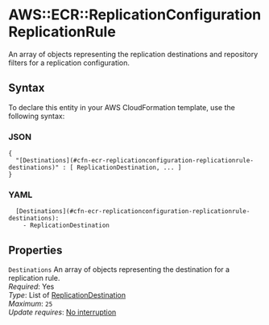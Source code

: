 # AWS::ECR::ReplicationConfiguration ReplicationRule<a name="aws-properties-ecr-replicationconfiguration-replicationrule"></a>

An array of objects representing the replication destinations and repository filters for a replication configuration\.

## Syntax<a name="aws-properties-ecr-replicationconfiguration-replicationrule-syntax"></a>

To declare this entity in your AWS CloudFormation template, use the following syntax:

### JSON<a name="aws-properties-ecr-replicationconfiguration-replicationrule-syntax.json"></a>

```
{
  "[Destinations](#cfn-ecr-replicationconfiguration-replicationrule-destinations)" : [ ReplicationDestination, ... ]
}
```

### YAML<a name="aws-properties-ecr-replicationconfiguration-replicationrule-syntax.yaml"></a>

```
  [Destinations](#cfn-ecr-replicationconfiguration-replicationrule-destinations): 
    - ReplicationDestination
```

## Properties<a name="aws-properties-ecr-replicationconfiguration-replicationrule-properties"></a>

`Destinations`  <a name="cfn-ecr-replicationconfiguration-replicationrule-destinations"></a>
An array of objects representing the destination for a replication rule\.  
*Required*: Yes  
*Type*: List of [ReplicationDestination](aws-properties-ecr-replicationconfiguration-replicationdestination.md)  
*Maximum*: `25`  
*Update requires*: [No interruption](https://docs.aws.amazon.com/AWSCloudFormation/latest/UserGuide/using-cfn-updating-stacks-update-behaviors.html#update-no-interrupt)